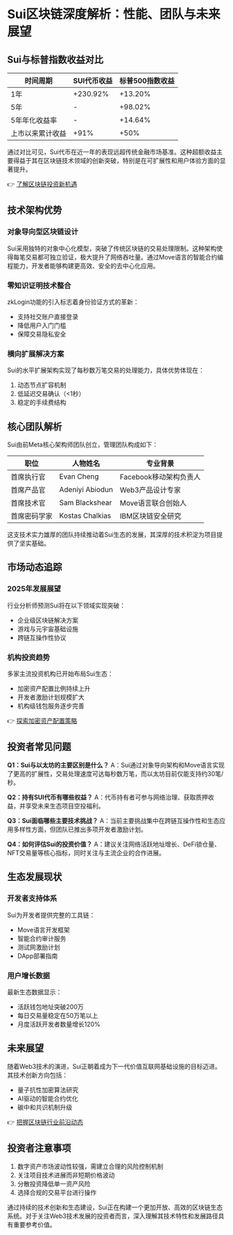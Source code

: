 # Sui区块链深度解析：性能、团队与未来展望

## Sui与标普指数收益对比

| 时间周期        | SUI代币收益 | 标普500指数收益 |
|-----------------|-------------|----------------|
| 1年             | +230.92%    | +13.20%        |
| 5年             | -           | +98.02%        |
| 5年年化收益率   | -           | +14.64%        |
| 上市以来累计收益| +91%        | +50%           |

通过对比可见，Sui代币在近一年的表现远超传统金融市场基准。这种超额收益主要得益于其在区块链技术领域的创新突破，特别是在可扩展性和用户体验方面的显著提升。

👉 [了解区块链投资新机遇](https://bit.ly/okx_welcome)

## 技术架构优势

### 对象导向型区块链设计
Sui采用独特的对象中心化模型，突破了传统区块链的交易处理限制。这种架构使得每笔交易都可独立验证，极大提升了网络吞吐量。通过Move语言的智能合约编程能力，开发者能够构建更高效、安全的去中心化应用。

### 零知识证明技术整合
zkLogin功能的引入标志着身份验证方式的革新：
- 支持社交账户直接登录
- 降低用户入门门槛
- 保障交易隐私安全

### 横向扩展解决方案
Sui的水平扩展架构实现了每秒数万笔交易的处理能力，具体优势体现在：
1. 动态节点扩容机制
2. 低延迟交易确认（<1秒）
3. 稳定的手续费结构

## 核心团队解析

Sui由前Meta核心架构师团队创立，管理团队构成如下：

| 职位               | 人物姓名          | 专业背景                     |
|--------------------|-------------------|------------------------------|
| 首席执行官         | Evan Cheng        | Facebook移动架构负责人       |
| 首席产品官         | Adeniyi Abiodun   | Web3产品设计专家             |
| 首席技术官         | Sam Blackshear    | Move语言联合创始人           |
| 首席密码学家       | Kostas Chalkias   | IBM区块链安全研究          |

这支技术实力雄厚的团队持续推动着Sui生态的发展，其深厚的技术积淀为项目提供了坚实基础。

## 市场动态追踪

### 2025年发展展望
行业分析师预测Sui将在以下领域实现突破：
- 企业级区块链解决方案
- 游戏与元宇宙基础设施
- 跨链互操作性协议

### 机构投资趋势
多家主流投资机构已开始布局Sui生态：
- 加密资产配置比例持续上升
- 开发者激励计划规模扩大
- 机构级钱包服务逐步完善

👉 [探索加密资产配置策略](https://bit.ly/okx_welcome)

## 投资者常见问题

**Q1：Sui与以太坊的主要区别是什么？**
A：Sui通过对象导向架构和Move语言实现了更高的扩展性，交易处理速度可达每秒数万笔，而以太坊目前仅能支持约30笔/秒。

**Q2：持有SUI代币有哪些权益？**
A：代币持有者可参与网络治理、获取质押收益，并享受未来生态项目空投福利。

**Q3：Sui面临哪些主要技术挑战？**
A：当前主要挑战集中在跨链互操作性和生态应用多样性方面，但团队已推出多项开发者激励计划。

**Q4：如何评估Sui的投资价值？**
A：建议关注网络活跃地址增长、DeFi锁仓量、NFT交易量等核心指标，同时关注与主流企业的合作进展。

## 生态发展现状

### 开发者支持体系
Sui为开发者提供完整的工具链：
- Move语言开发框架
- 智能合约审计服务
- 测试网激励计划
- DApp部署指南

### 用户增长数据
最新生态数据显示：
- 活跃钱包地址突破200万
- 每日交易量稳定在50万笔以上
- 月度活跃开发者数量增长120%

## 未来展望

随着Web3技术的演进，Sui正朝着成为下一代价值互联网基础设施的目标迈进。其技术创新方向包括：
- 量子抗性加密算法研究
- AI驱动的智能合约优化
- 碳中和共识机制升级

👉 [把握区块链行业前沿动态](https://bit.ly/okx_welcome)

## 投资者注意事项

1. 数字资产市场波动性较强，需建立合理的风险控制机制
2. 关注项目技术进展而非短期价格波动
3. 分散投资降低单一资产风险
4. 选择合规的交易平台进行操作

通过持续的技术创新和生态建设，Sui正在构建一个更加开放、高效的区块链生态系统。对于关注Web3技术发展的投资者而言，深入理解其技术特性和发展路径具有重要参考价值。
